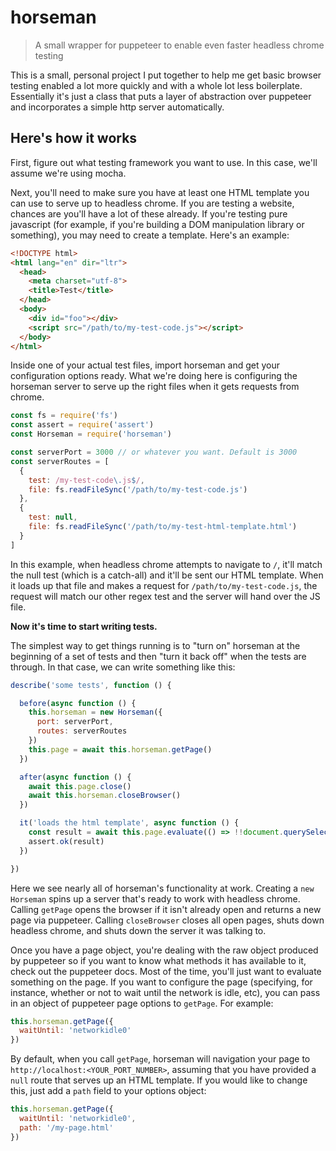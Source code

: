 # horseman

> A small wrapper for puppeteer to enable even faster headless chrome testing

This is a small, personal project I put together to help me get basic browser testing enabled a lot more quickly and with a whole lot less boilerplate. Essentially it's just a class that puts a layer of abstraction over puppeteer and incorporates a simple http server automatically.

## Here's how it works

First, figure out what testing framework you want to use. In this case, we'll assume we're using mocha.

Next, you'll need to make sure you have at least one HTML template you can use to serve up to headless chrome. If you are testing a website, chances are you'll have a lot of these already. If you're testing pure javascript (for example, if you're building a DOM manipulation library or something), you may need to create a template. Here's an example:

```html
<!DOCTYPE html>
<html lang="en" dir="ltr">
  <head>
    <meta charset="utf-8">
    <title>Test</title>
  </head>
  <body>
    <div id="foo"></div>
    <script src="/path/to/my-test-code.js"></script>
  </body>
</html>
```

Inside one of your actual test files, import horseman and get your configuration options ready. What we're doing here is configuring the horseman server to serve up the right files when it gets requests from chrome.

```javascript
const fs = require('fs')
const assert = require('assert')
const Horseman = require('horseman')

const serverPort = 3000 // or whatever you want. Default is 3000
const serverRoutes = [
  {
    test: /my-test-code\.js$/,
    file: fs.readFileSync('/path/to/my-test-code.js')
  },
  {
    test: null,
    file: fs.readFileSync('/path/to/my-test-html-template.html')
  }
]
```

In this example, when headless chrome attempts to navigate to `/`, it'll match the null test (which is a catch-all) and it'll be sent our HTML template. When it loads up that file and makes a request for `/path/to/my-test-code.js`, the request will match our other regex test and the server will hand over the JS file.

**Now it's time to start writing tests.**

The simplest way to get things running is to "turn on" horseman at the beginning of a set of tests and then "turn it back off" when the tests are through. In that case, we can write something like this:

```javascript
describe('some tests', function () {

  before(async function () {
    this.horseman = new Horseman({
      port: serverPort,
      routes: serverRoutes
    })
    this.page = await this.horseman.getPage()
  })

  after(async function () {
    await this.page.close()
    await this.horseman.closeBrowser()
  })

  it('loads the html template', async function () {
    const result = await this.page.evaluate(() => !!document.querySelector('#foo'))
    assert.ok(result)
  })

})
```

Here we see nearly all of horseman's functionality at work. Creating a `new Horseman` spins up a server that's ready to work with headless chrome. Calling `getPage` opens the browser if it isn't already open and returns a new page via puppeteer. Calling `closeBrowser` closes all open pages, shuts down headless chrome, and shuts down the server it was talking to.

Once you have a page object, you're dealing with the raw object produced by puppeteer so if you want to know what methods it has available to it, check out the puppeteer docs. Most of the time, you'll just want to evaluate something on the page. If you want to configure the page (specifying, for instance, whether or not to wait until the network is idle, etc), you can pass in an object of puppeteer page options to `getPage`. For example:

```javascript
this.horseman.getPage({
  waitUntil: 'networkidle0'
})
```

By default, when you call `getPage`, horseman will navigation your page to `http://localhost:<YOUR_PORT_NUMBER>`, assuming that you have provided a `null` route that serves up an HTML template. If you would like to change this, just add a `path` field to your options object:

```javascript
this.horseman.getPage({
  waitUntil: 'networkidle0',
  path: '/my-page.html'
})
```

